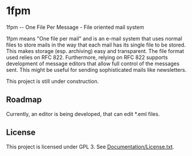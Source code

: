 # 1fpm
1fpm -- One File Per Message - File oriented mail system

1fpm means "One file per mail" and is an e-mail system that uses normal files to store mails in the way that each mail has its single file to be stored. This makes storage (esp. archiving) easy and transparent. The file format used relies on RFC 822. Furthermore, relying on RFC 822 supports development of message editors that allow full control of the messages sent. This might be useful for sending sophisticated mails like newsletters.

This project is still under construction.

## Roadmap
Currently, an editor is being developed, that can edit *.eml files.

## License
This project is licensed under GPL 3. See [Documentation/License.txt](Documentation/License.txt).
